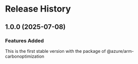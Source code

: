 # Release History
    
## 1.0.0 (2025-07-08)

### Features Added

This is the first stable version with the package of @azure/arm-carbonoptimization
